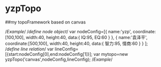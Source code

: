 # yzpTopo
##my topoFramework based on canvas

/*Example*/
/*define node object*/
var nodeConfig=[{
		name:'yzp',
		coordinate:[100,100],
		width:40,
		height:40,
		data:{
			IQ:95,
			EQ:60
		}
	},
	{
		name:'袁泽平',
		coordinate:[500,100],
		width:40,
		height:40,
		data:{
			智力:95,
			情商:60
		}
	}
	];
	/*define line relation*/
	var lineConfig=[{start:nodeConfig[0],end:nodeConfig[1]}];
	var mytopo=new yzpTopo('canvas',nodeConfig,lineConfig);
/*Example*/
